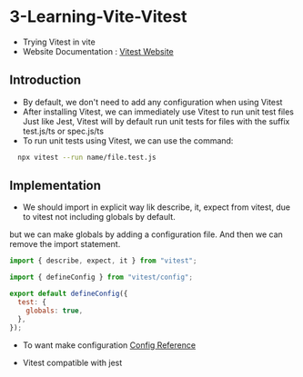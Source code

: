 # 3-Learning-Vite-Vitest

- Trying Vitest in vite
- Website Documentation :
  [Vitest Website](https://www.vitest.dev)

## Introduction

- By default, we don't need to add any configuration when using Vitest
- After installing Vitest, we can immediately use Vitest to run unit test files Just like Jest, Vitest will by default run unit tests for files with the suffix
  test.js/ts or spec.js/ts
- To run unit tests using Vitest, we can use the command:

```zsh
  npx vitest --run name/file.test.js
```

## Implementation

- We should import in explicit way lik describe, it, expect from vitest, due to vitest not including globals by default.

but we can make globals by adding a configuration file. And then we can remove the import statement.

```ts
import { describe, expect, it } from "vitest";
```

```js
import { defineConfig } from "vitest/config";

export default defineConfig({
  test: {
    globals: true,
  },
});
```

- To want make configuration [Config Reference](https://www.vitest.dev/config/)

- Vitest compatible with jest
